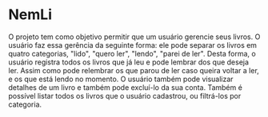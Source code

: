 # NemLi

O projeto tem como objetivo permitir que um usuário gerencie seus livros. O usuário faz essa gerência da seguinte forma: ele pode separar os livros em
quatro categorias, "lido", "quero ler", "lendo", "parei de ler". Desta forma, o usuário registra todos os livros que já leu e pode lembrar dos que deseja
ler. Assim como pode relembrar os que parou de ler caso queira voltar a ler, e os que está lendo no momento. O usuário também pode visualizar detalhes de
um livro e também pode excluí-lo da sua conta. Também é possível listar todos os livros que o usuário cadastrou, ou filtrá-los por categoria.
